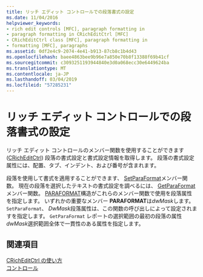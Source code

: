 ```yaml
---
title: リッチ エディット コントロールでの段落書式の設定
ms.date: 11/04/2016
helpviewer_keywords:
- rich edit controls [MFC], paragraph formatting in
- paragraph formatting in CRichEditCtrl [MFC]
- CRichEditCtrl class [MFC], paragraph formatting in
- formatting [MFC], paragraphs
ms.assetid: 0df2e4c9-2074-4e41-b913-87cb8c1b4d43
ms.openlocfilehash: baee4863bee9b96e7a850e70b8f13388f69b41cf
ms.sourcegitcommit: c3093251193944840e3d0a068ecc30e6449624ba
ms.translationtype: MT
ms.contentlocale: ja-JP
ms.lasthandoff: 03/04/2019
ms.locfileid: "57285231"
---
```

# <a name="paragraph-formatting-in-rich-edit-controls"></a>リッチ エディット コントロールでの段落書式の設定

リッチ エディット コントロールのメンバー関数を使用することができます ([CRichEditCtrl](../mfc/reference/cricheditctrl-class.md)) 段落の書式設定と書式設定情報を取得します。 段落の書式設定属性には、配置、タブ、インデント、および番号が含まれます。

段落を使用して書式を適用することができます、 [SetParaFormat](../mfc/reference/cricheditctrl-class.md#setparaformat)メンバー関数。 現在の段落を選択したテキストの書式設定を調べるには、 [GetParaFormat](../mfc/reference/cricheditctrl-class.md#getparaformat)メンバー関数。 [PARAFORMAT](/windows/desktop/api/richedit/ns-richedit-_paraformat)構造がこれらのメンバー関数で使用を段落属性を指定します。 いずれかの重要なメンバー **PARAFORMAT**は*dwMask*します。 `SetParaFormat`、 *DwMask*段落属性は、この関数の呼び出しによって設定されますを指定します。 `GetParaFormat` レポートの選択範囲の最初の段落の属性*dwMask*選択範囲全体で一貫性のある属性を指定します。

## <a name="see-also"></a>関連項目

[CRichEditCtrl の使い方](../mfc/using-cricheditctrl.md)<br/>
[コントロール](../mfc/controls-mfc.md)
